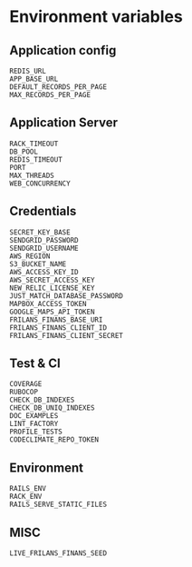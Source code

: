 # Environment variables

## Application config

```
REDIS_URL
APP_BASE_URL
DEFAULT_RECORDS_PER_PAGE
MAX_RECORDS_PER_PAGE
```

## Application Server

```
RACK_TIMEOUT
DB_POOL
REDIS_TIMEOUT
PORT
MAX_THREADS
WEB_CONCURRENCY
```

## Credentials

```
SECRET_KEY_BASE
SENDGRID_PASSWORD
SENDGRID_USERNAME
AWS_REGION
S3_BUCKET_NAME
AWS_ACCESS_KEY_ID
AWS_SECRET_ACCESS_KEY
NEW_RELIC_LICENSE_KEY
JUST_MATCH_DATABASE_PASSWORD
MAPBOX_ACCESS_TOKEN
GOOGLE_MAPS_API_TOKEN
FRILANS_FINANS_BASE_URI
FRILANS_FINANS_CLIENT_ID
FRILANS_FINANS_CLIENT_SECRET
```

## Test & CI

```
COVERAGE
RUBOCOP
CHECK_DB_INDEXES
CHECK_DB_UNIQ_INDEXES
DOC_EXAMPLES
LINT_FACTORY
PROFILE_TESTS
CODECLIMATE_REPO_TOKEN
```

## Environment

```
RAILS_ENV
RACK_ENV
RAILS_SERVE_STATIC_FILES
```

## MISC

```
LIVE_FRILANS_FINANS_SEED
```
